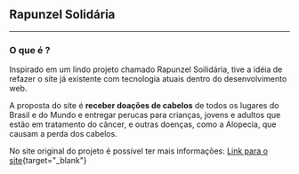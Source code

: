 ## Rapunzel Solidária
---

### O que é ?
Inspirado em um lindo projeto chamado Rapunzel Soilidária, tive a idéia de refazer o site já existente com tecnologia atuais dentro do desenvolvimento web.

A proposta do site é **receber doações de cabelos** de todos os lugares do Brasil e do Mundo e entregar perucas para crianças, jovens e adultos que estão em tratamento do câncer, e outras doenças, como a Alopecia, que causam a perda dos cabelos.

No site original do projeto é possivel ter mais informações: [Link para o site](https://www.rapunzelsolidaria.org.br/){target="_blank"}
